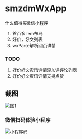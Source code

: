 # smzdmWxApp

什么值得买微信小程序
1.  首页多item布局
2.  好价，好文列表
3.  wxParse解析网页详情


### TODO
1.  好价好文资讯详情添加评评论列表
2.   好价好文资讯详情支持点赞 

## 截图

![图1](https://s1.ax1x.com/2018/05/03/CttGad.png)

### 微信扫码体验小程序
![小程序码](https://s1.ax1x.com/2018/05/03/CtttPI.jpg)
